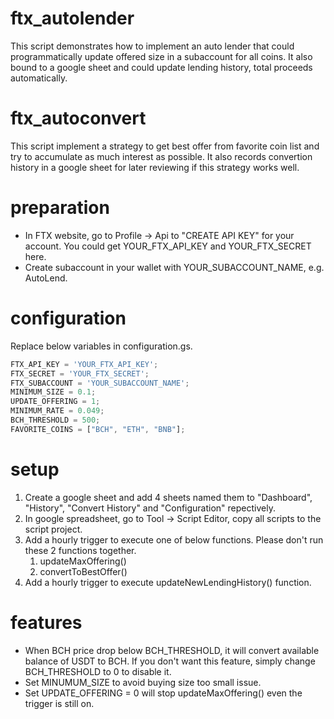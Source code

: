 # ftx_autolender
This script demonstrates how to implement an auto lender that could programmatically update offered size in a subaccount for all coins. It also bound to a google sheet and could update lending history, total proceeds automatically. 

# ftx_autoconvert
This script implement a strategy to get best offer from favorite coin list and try to accumulate as much interest as possible. It also records convertion history in a google sheet for later reviewing if this strategy works well. 

# preparation
- In FTX website, go to Profile -> Api to "CREATE API KEY" for your account. You could get YOUR_FTX_API_KEY and YOUR_FTX_SECRET here. 
- Create subaccount in your wallet with YOUR_SUBACCOUNT_NAME, e.g. AutoLend. 

# configuration
Replace below variables in configuration.gs. 
```javascript
FTX_API_KEY = 'YOUR_FTX_API_KEY';
FTX_SECRET = 'YOUR_FTX_SECRET';
FTX_SUBACCOUNT = 'YOUR_SUBACCOUNT_NAME';
MINIMUM_SIZE = 0.1;
UPDATE_OFFERING = 1;
MINIMUM_RATE = 0.049;
BCH_THRESHOLD = 500;
FAVORITE_COINS = ["BCH", "ETH", "BNB"];
```
# setup
1. Create a google sheet and add 4 sheets named them to "Dashboard", "History", "Convert History" and "Configuration" repectively. 
2. In google spreadsheet, go to Tool -> Script Editor, copy all scripts to the script project. 
3. Add a hourly trigger to execute one of below functions. Please don't run these 2 functions together.
   1. updateMaxOffering()
   2. convertToBestOffer()
4. Add a hourly trigger to execute updateNewLendingHistory() function.

# features
- When BCH price drop below BCH_THRESHOLD, it will convert available balance of USDT to BCH. If you don't want this feature, simply change BCH_THRESHOLD to 0 to disable it. 
- Set MINUMUM_SIZE to avoid buying size too small issue. 
- Set UPDATE_OFFERING = 0 will stop updateMaxOffering() even the trigger is still on.
